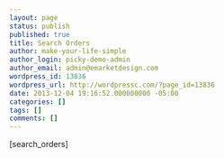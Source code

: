 ```yaml
---
layout: page
status: publish
published: true
title: Search Orders
author: make-your-life-simple
author_login: picky-demo-admin
author_email: admin@emarketdesign.com
wordpress_id: 13836
wordpress_url: http://wordpressc.com/?page_id=13836
date: 2013-12-04 19:16:52.000000000 -05:00
categories: []
tags: []
comments: []
---
```

[search_orders]
